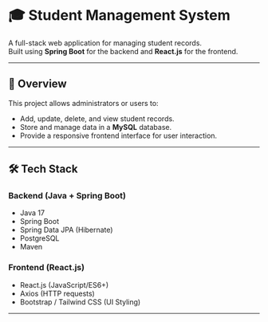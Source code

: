 # 🎓 Student Management System

A full-stack web application for managing student records.  
Built using **Spring Boot** for the backend and **React.js** for the frontend.

---

## 📌 Overview
This project allows administrators or users to:
- Add, update, delete, and view student records.
- Store and manage data in a **MySQL** database.
- Provide a responsive frontend interface for user interaction.

---

## 🛠 Tech Stack

### Backend (Java + Spring Boot)
- Java 17
- Spring Boot
- Spring Data JPA (Hibernate)
- PostgreSQL
- Maven

### Frontend (React.js)
- React.js (JavaScript/ES6+)
- Axios (HTTP requests)
- Bootstrap / Tailwind CSS (UI Styling)

---
